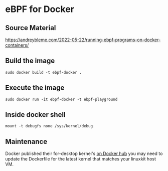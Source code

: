 # eBPF for Docker
## Source Material
https://andreybleme.com/2022-05-22/running-ebpf-programs-on-docker-containers/

## Build the image
`sudo docker build -t ebpf-docker .`

## Execute the image

`sudo docker run -it ebpf-docker -t ebpf-playground`
## Inside docker shell
`mount -t debugfs none /sys/kernel/debug`

## Maintenance

Docker published their for-desktop kernel's [on Docker hub](https://hub.docker.com/r/docker/for-desktop-kernel/tags?page=1&ordering=last_updated) you may need to update the Dockerfile for the latest kernel that matches your linuxkit host VM.
